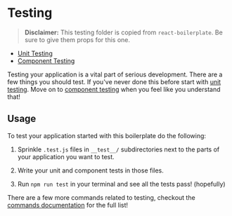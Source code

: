 # Testing

> **Disclaimer:** This testing folder is copied from `react-boilerplate`. Be sure to give them props for this one.

- [Unit Testing](unit-testing.md)
- [Component Testing](component-testing.md)

Testing your application is a vital part of serious development. There are a few
things you should test. If you've never done this before start with [unit testing](unit-testing.md).
Move on to [component testing](component-testing.md) when you feel like you
understand that!

## Usage

To test your application started with this boilerplate do the following:

1. Sprinkle `.test.js` files in `__test__/` subdirectories next to the parts of your application you
   want to test.

1. Write your unit and component tests in those files.

1. Run `npm run test` in your terminal and see all the tests pass! (hopefully)

There are a few more commands related to testing, checkout the [commands documentation](../general/commands.md#testing)
for the full list!
